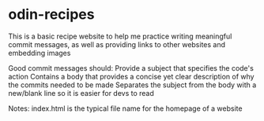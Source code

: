# odin-recipes
This is a basic recipe website to help me practice
writing meaningful commit messages, as well as providing links
to other websites and embedding images


Good commit messages should:
Provide a subject that specifies the code's action
Contains a body that provides a concise yet clear description of why the commits needed to be made
Separates the subject from the body with a new/blank line so it is easier for devs to read

Notes:
index.html is the typical file name for the homepage of a website
